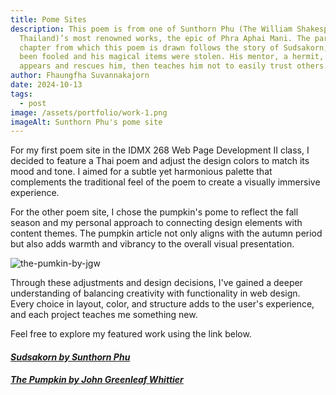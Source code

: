 ```yaml
---
title: Pome Sites
description: This poem is from one of Sunthorn Phu (The William Shakespeare of
  Thailand)’s most renowned works, the epic of Phra Aphai Mani. The particular
  chapter from which this poem is drawn follows the story of Sudsakorn, who had
  been fooled and his magical items were stolen. His mentor, a hermit, magically
  appears and rescues him, then teaches him not to easily trust others.
author: Fhaungfha Suvannakajorn
date: 2024-10-13
tags:
  - post
image: /assets/portfolio/work-1.png
imageAlt: Sunthorn Phu's pome site
---
```

For my first poem site in the IDMX 268 Web Page Development II class, I decided to feature a Thai poem and adjust the design colors to match its mood and tone. I aimed for a subtle yet harmonious palette that complements the traditional feel of the poem to create a visually immersive experience.

For the other poem site, I chose the pumpkin's pome to reflect the fall season and my personal approach to connecting design elements with content themes. The pumpkin article not only aligns with the autumn period but also adds warmth and vibrancy to the overall visual presentation.

![the-pumkin-by-jgw](/assets/portfolio/127.0.0.1_5500_-8-.png)

Through these adjustments and design decisions, I've gained a deeper understanding of balancing creativity with functionality in web design. Every choice in layout, color, and structure adds to the user's experience, and each project teaches me something new.

Feel free to explore my featured work using the link below.

#### *[Sudsakorn by Sunthorn Phu](https://sunthornphu-poem.netlify.app/)*

#### *[The Pumpkin by John Greenleaf Whittier ](https://the-pumkin-by-jgw.netlify.app/)*